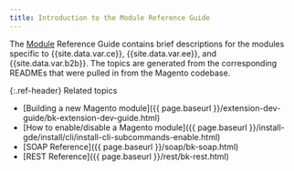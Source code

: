 ```yaml
---
title: Introduction to the Module Reference Guide
---
```


The [Module](https://glossary.magento.com/module) Reference Guide contains brief descriptions for the modules specific to {{site.data.var.ce}}, {{site.data.var.ee}}, and {{site.data.var.b2b}}. The topics are generated from the corresponding READMEs that were pulled in from the Magento codebase.

{:.ref-header}
Related topics

- [Building a new Magento module]({{ page.baseurl }}/extension-dev-guide/bk-extension-dev-guide.html)
- [How to enable/disable a Magento module]({{ page.baseurl }}/install-gde/install/cli/install-cli-subcommands-enable.html)
- [SOAP Reference]({{ page.baseurl }}/soap/bk-soap.html)
- [REST Reference]({{ page.baseurl }}/rest/bk-rest.html)